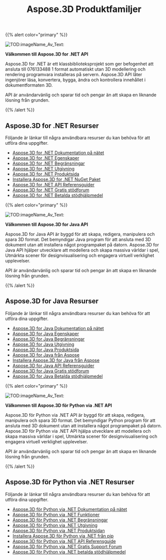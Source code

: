 ﻿---
title: Aspose.3D Produktfamiljer
type: docs
description: Aspose.3D API tillåter programmerare att automatiskt ansluta sina appar med 3D format utan 3D modellering och återgivning av programvara som installeras på servern. Aspose.3D APIs underlättar ingenjörer läsa, konvertera, bygga, ändra och kontrollera innehållet i dokumentformaten 3D.
weight: 10
url: /sv/
---
{{% alert color="primary" %}}

![TOD:imageName_Av_Text:](home_1.png)

**Välkommen till Aspose.3D for .NET API**

Aspose.3D for .NET är ett klassbiblioteksprojekt som ger befogenhet att ansluta till 076133488 1 format automatiskt utan 3D modellering och rendering programvara installeras på servern. Aspose.3D API låter ingenjörer läsa, konvertera, bygga, ändra och kontrollera innehållet i dokumentformaten 3D.

API är användarvänlig och sparar tid och pengar än att skapa en liknande lösning från grunden.

{{% /alert %}}
## **Aspose.3D for .NET Resurser**
Följande är länkar till några användbara resurser du kan behöva för att utföra dina uppgifter.

- [Aspose.3D for .NET Dokumentation på nätet](/3d/sv/net/)
- [Aspose.3D for .NET Egenskaper](/3d/sv/net/)
- [Aspose.3D for .NET Begränsningar](/3d/sv/net/installation/#SystemRequirements)
- [Aspose.3D for .NET Utgivning](https://releases.aspose.com/3d/net/release-notes/)
- [Aspose.3D for .NET Produktsida](https://products.aspose.com/3d/net/)
- [Installera Aspose.3D for .NET NuGet Paket](https://www.nuget.org/packages/Aspose.3D/)
- [Aspose.3D for .NET API Referensguider](https://reference.aspose.com/3d/net)
- [Aspose.3D for .NET Gratis stödforum](https://forum.aspose.com/c/3d/18)
- [Aspose.3D for .NET Betalda stödhjälpmedel](https://helpdesk.aspose.com/)

{{% alert color="primary" %}}

![TOD:imageName_Av_Text:](home_2.png)

**Välkommen till Aspose.3D for Java API**

Aspose.3D for Java API är byggd för att skapa, redigera, manipulera och spara 3D format. Det bemyndigar Java program för att ansluta med 3D dokument utan att installera något programpaket på datorn. Aspose.3D for Java API hjälper utvecklare att modellera och skapa massiva världar i spel, Utmärkta scener för designvisualisering och engagera virtuell verklighet upplevelser.

API är användarvänlig och sparar tid och pengar än att skapa en liknande lösning från grunden.

{{% /alert %}}


## **Aspose.3D for Java Resurser**
Följande är länkar till några användbara resurser du kan behöva för att utföra dina uppgifter.

- [Aspose.3D for Java Dokumentation på nätet](/3d/sv/java/)
- [Aspose.3D for Java Egenskaper](/3d/sv/java/product-overview/#rich-features)
- [Aspose.3D for Java Begränsningar](/3d/sv/java/installation#SystemRequirements)
- [Aspose.3D for Java Utgivning](https://releases.aspose.com/3d/java/release-notes/)
- [Aspose.3D for Java Produktsida](https://products.aspose.com/3d/java)
- [Aspose.3D for Java från Aspose](https://releases.aspose.com/java/repo/com/aspose/aspose-3d/)
- [Installera Aspose.3D for Java från Aspose](/3d/sv/java/installation)
- [Aspose.3D for Java API Referensguider](https://reference.aspose.com/3d/java)
- [Aspose.3D for Java Gratis stödforum](https://forum.aspose.com/c/3d)
- [Aspose.3D for Java Betalda stödhjälpmedel](https://helpdesk.aspose.com/)




{{% alert color="primary" %}}

![TOD:imageName_Av_Text:](/3d/sv/python-net/home_1.png)

**Välkommen till Aspose.3D för Python via .NET API**

Aspose.3D för Python via .NET API är byggd för att skapa, redigera, manipulera och spara 3D format. Det bemyndigar Python program för att ansluta med 3D dokument utan att installera något programpaket på datorn. Aspose.3D för Python via .NET API hjälpa utvecklare att modellera och skapa massiva världar i spel, Utmärkta scener för designvisualisering och engagera virtuell verklighet upplevelser.

API är användarvänlig och sparar tid och pengar än att skapa en liknande lösning från grunden.

{{% /alert %}}


## **Aspose.3D för Python via .NET Resurser**
Följande är länkar till några användbara resurser du kan behöva för att utföra dina uppgifter.

- [Aspose.3D för Python via .NET Dokumentation på nätet](/3d/sv/python-net/)
- [Aspose.3D för Python via .NET Funktioner](/3d/sv/python-net/product-overview/#rich-features)
- [Aspose.3D för Python via .NET Begränsningar](/3d/sv/python-net/installation#SystemRequirements)
- [Aspose.3D för Python via .NET Utgivning](https://releases.aspose.com/3d/python-net/release-notes/)
- [Aspose.3D för Python via .NET Produktsidan](https://products.aspose.com/3d/python-net)
- [Installera Aspose.3D för Python via .NET från pip](/3d/sv/python-net/installation)
- [Aspose.3D för Python via .NET API Referensguide](https://reference.aspose.com/3d/python-net)
- [Aspose.3D för Python via .NET Gratis Support Forum](https://forum.aspose.com/c/3d)
- [Aspose.3D för Python via .NET betalda stödhjälpmedel](https://helpdesk.aspose.com/)
